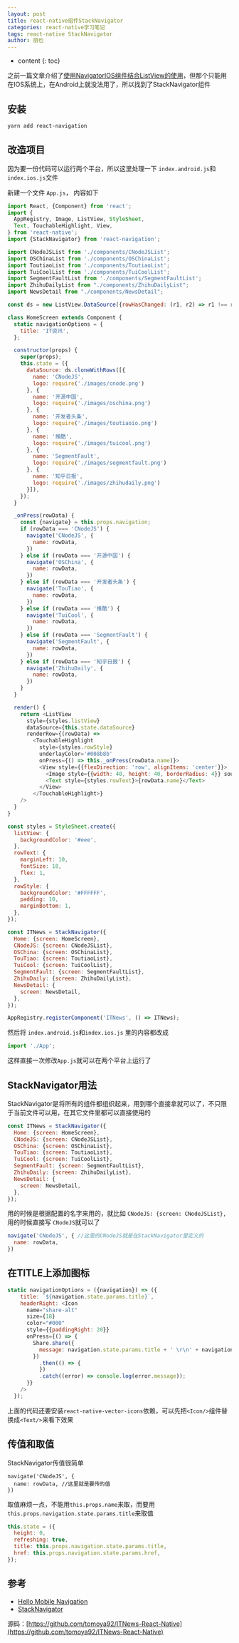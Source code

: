 ```yaml
---
layout: post
title: react-native组件StackNavigator
categories: react-native学习笔记
tags: react-native StackNavigator
author: 朋也
---
```


* content
{: toc}

之前一篇文章介绍了[使用NavigatorIOS组件结合ListView的使用](https://tomoya92.github.io/2017/08/02/react-native-navigatorios-listview/)，但那个只能用在IOS系统上，在Android上就没法用了，所以找到了StackNavigator组件





## 安装

```txt
yarn add react-navigation
```

## 改造项目

因为要一份代码可以运行两个平台，所以这里处理一下 `index.android.js`和`index.ios.js`文件

新建一个文件 `App.js`， 内容如下

```javascript
import React, {Component} from 'react';
import {
  AppRegistry, Image, ListView, StyleSheet,
  Text, TouchableHighlight, View,
} from 'react-native';
import {StackNavigator} from 'react-navigation';

import CNodeJSList from './components/CNodeJSList';
import OSChinaList from './components/OSChinaList';
import ToutiaoList from './components/ToutiaoList';
import TuiCoolList from './components/TuiCoolList';
import SegmentFaultList from './components/SegmentFaultList';
import ZhihuDailyList from "./components/ZhihuDailyList";
import NewsDetail from "./components/NewsDetail";

const ds = new ListView.DataSource({rowHasChanged: (r1, r2) => r1 !== r2});

class HomeScreen extends Component {
  static navigationOptions = {
    title: 'IT资讯',
  };

  constructor(props) {
    super(props);
    this.state = ({
      dataSource: ds.cloneWithRows([{
        name: 'CNodeJS',
        logo: require('./images/cnode.png')
      }, {
        name: '开源中国',
        logo: require('./images/oschina.png')
      }, {
        name: '开发者头条',
        logo: require('./images/toutiaoio.png')
      }, {
        name: '推酷',
        logo: require('./images/tuicool.png')
      }, {
        name: 'SegmentFault',
        logo: require('./images/segmentfault.png')
      }, {
        name: '知乎日报',
        logo: require('./images/zhihudaily.png')
      }]),
    });
  }

  _onPress(rowData) {
    const {navigate} = this.props.navigation;
    if (rowData === 'CNodeJS') {
      navigate('CNodeJS', {
        name: rowData,
      })
    } else if (rowData === '开源中国') {
      navigate('OSChina', {
        name: rowData,
      })
    } else if (rowData === '开发者头条') {
      navigate('TouTiao', {
        name: rowData,
      })
    } else if (rowData === '推酷') {
      navigate('TuiCool', {
        name: rowData,
      })
    } else if (rowData === 'SegmentFault') {
      navigate('SegmentFault', {
        name: rowData,
      })
    } else if (rowData === '知乎日报') {
      navigate('ZhihuDaily', {
        name: rowData,
      })
    }
  }

  render() {
    return <ListView
      style={styles.listView}
      dataSource={this.state.dataSource}
      renderRow={(rowData) =>
        <TouchableHighlight
          style={styles.rowStyle}
          underlayColor='#008b8b'
          onPress={() => this._onPress(rowData.name)}>
          <View style={{flexDirection: 'row', alignItems: 'center'}}>
            <Image style={{width: 40, height: 40, borderRadius: 4}} source={rowData.logo}/>
            <Text style={styles.rowText}>{rowData.name}</Text>
          </View>
        </TouchableHighlight>}
    />
  }
}

const styles = StyleSheet.create({
  listView: {
    backgroundColor: '#eee',
  },
  rowText: {
    marginLeft: 10,
    fontSize: 18,
    flex: 1,
  },
  rowStyle: {
    backgroundColor: '#FFFFFF',
    padding: 10,
    marginBottom: 1,
  },
});

const ITNews = StackNavigator({
  Home: {screen: HomeScreen},
  CNodeJS: {screen: CNodeJSList},
  OSChina: {screen: OSChinaList},
  TouTiao: {screen: ToutiaoList},
  TuiCool: {screen: TuiCoolList},
  SegmentFault: {screen: SegmentFaultList},
  ZhihuDaily: {screen: ZhihuDailyList},
  NewsDetail: {
    screen: NewsDetail,
  },
});

AppRegistry.registerComponent('ITNews', () => ITNews);
```

然后将 `index.android.js`和`index.ios.js` 里的内容都改成

```javascript
import './App';
```

这样直接一次修改`App.js`就可以在两个平台上运行了

## StackNavigator用法

StackNavigator是将所有的组件都组织起来，用到哪个直接拿就可以了，不只限于当前文件可以用，在其它文件里都可以直接使用的

```javascript
const ITNews = StackNavigator({
  Home: {screen: HomeScreen},
  CNodeJS: {screen: CNodeJSList},
  OSChina: {screen: OSChinaList},
  TouTiao: {screen: ToutiaoList},
  TuiCool: {screen: TuiCoolList},
  SegmentFault: {screen: SegmentFaultList},
  ZhihuDaily: {screen: ZhihuDailyList},
  NewsDetail: {
    screen: NewsDetail,
  },
});
```

用的时候是根据配置的名字来用的，就比如 `CNodeJS: {screen: CNodeJSList},`用的时候直接写 `CNodeJS`就可以了

```javascript
navigate('CNodeJS', { //这里的CNodeJS就是在StackNavigator里定义的
  name: rowData,
})
```

## 在TITLE上添加图标

```javascript
static navigationOptions = ({navigation}) => ({
    title: `${navigation.state.params.title}`,
    headerRight: <Icon
      name="share-alt"
      size={18}
      color="#000"
      style={{paddingRight: 20}}
      onPress={() => {
        Share.share({
          message: navigation.state.params.title + ' \r\n' + navigation.state.params.href + ' \r\n' + '分享来自ITNews'
        })
          .then(() => {
          })
          .catch((error) => console.log(error.message));
      }}
    />
  });
```

上面的代码还要安装`react-native-vector-icons`依赖，可以先把`<Icon/>`组件替换成`<Text/>`来看下效果

## 传值和取值

StackNavigator传值很简单

```
navigate('CNodeJS', {
  name: rowData, //这里就是要传的值
})
```

取值麻烦一点，不能用`this.props.name`来取，而要用`this.props.navigation.state.params.title`来取值

```javascript
this.state = ({
  height: 0,
  refreshing: true,
  title: this.props.navigation.state.params.title,
  href: this.props.navigation.state.params.href,
});
```

## 参考

- [Hello Mobile Navigation](https://reactnavigation.org/docs/intro/)
- [StackNavigator](https://reactnavigation.org/docs/navigators/stack)

源码：[https://github.com/tomoya92/ITNews-React-Native](https://github.com/tomoya92/ITNews-React-Native)
